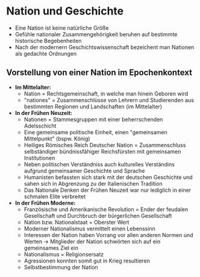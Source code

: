Nation und Geschichte
=====================

-   Eine Nation ist keine natürliche Größe
-   Gefühle nationaler Zusammengehörigkeit beruhen auf bestimmte historische
    Begebenheiten
-   Nach der modernern Geschichtswissenschaft bezeichent man Nationen als
    gedachte Ordnungen

Vorstellung von einer Nation im Epochenkontext
----------------------------------------------

-   **Im Mittelalter:**
    -   Nation = Rechtsgemeinschaft, in welche man hinein Geboren wird
    -   "nationes" = Zusammenschlüsse von Lehrern und Studierenden aus
        bestimmten Regionen und Landschaften (im Mittelalter)
-   **In der Frühen Neuzeit:**
    -   Nationen = Stammesgruppen mit einer beherrschenden Adelsschicht
    -   Eine gemeinsame politische Einheit, einen "gemeinsamen Mittelpunkt"
        (bspw. König)
    -   Heiliges Römisches Reich Deutscher Nation = Zusammenschluss
        selbständiger bündnissfähiger Reichsfürsten mit gemeinsamen
        Institutionen
    -   Neben politischen Verständniss auch kulturelles Verständins aufgrund
        gemeinsamer Geschichte und Sprache
    -   Humanisten befassten sich stark mit der deutschen Geschichte und sahen
        sich in Abgrenzung zu der Italienischen Tradition
    -   Das Nationale Denken der Frühen Neuzeit war nur lediglich in einer
        schmalen Elite verbreitet
-   **In der Frühen Moderne:**
    -   Französische und Amerikanische Revolution = Ender der feudalen
        Gesellschaft und Durchbruch der bürgerlichen Gesellschaft
    -   Nation bzw. Nationalstaat = Oberster Wert
    -   Moderner Nationalismus vermittelt einen Lebenssinn
    -   Interessen der Nation haben Vorrang vor allen anderen Normen und Werten
        -> Mitglieder der Nation schwörten sich auf ein gemeinsames Ziel ein
    -   Nationalismus = Religionsersatz
    -   Agressionen konnten somit gut in Krieg resultieren
    -   Selbstbestimmung der Nation

